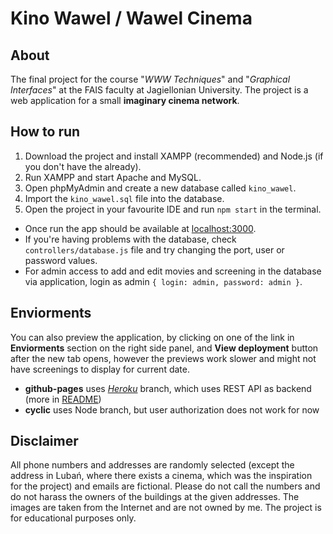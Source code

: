 # Kino Wawel / Wawel Cinema
## About 
The final project for the course "*WWW Techniques*" and "*Graphical Interfaces*" at the FAIS faculty at Jagiellonian University. The project is a web application for a small **imaginary cinema network**.

## How to run
1. Download the project and install XAMPP (recommended) and Node.js (if you don't have the already).
2. Run XAMPP and start Apache and MySQL.
3. Open phpMyAdmin and create a new database called ``kino_wawel``.
4. Import the ``kino_wawel.sql`` file into the database.
5. Open the project in your favourite IDE and run ``npm start`` in the terminal.

* Once run the app should be available at [localhost:3000](http://localhost:3000).
* If you're having problems with the database, check ``controllers/database.js`` file and try changing the port, user or password values.
* For admin access to add and edit movies and screening in the database via application, login as admin ``{ login: admin, password: admin }``.

## Enviorments
You can also preview the application, by clicking on one of the link in **Enviorments** section on the right side panel, and **View deployment** button after the new tab opens, however the previews work slower and might not have screenings to display for current date.
* **github-pages** uses [*Heroku*](https://github.com/WisniaN7/kino-wawel/tree/Heroku) branch, which uses REST API as backend (more in [README](https://github.com/WisniaN7/kino-wawel/tree/Heroku))
* **cyclic** uses Node branch, but user authorization does not work for now 

## Disclaimer
All phone numbers and addresses are randomly selected (except the address in Lubań, where there exists a cinema, which was the inspiration for the project) and emails are fictional. Please do not call the numbers and do not harass the owners of the buildings at the given addresses. The images are taken from the Internet and are not owned by me. The project is for educational purposes only.
